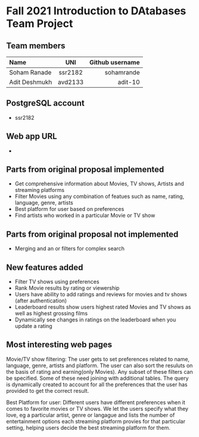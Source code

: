 # Fall 2021 Introduction to DAtabases Team Project

## Team members

| Name              |   UNI         | Github username |
| :---              |    :----:     |          ---:   |
| Soham Ranade      | ssr2182       | sohamrande      |
| Adit Deshmukh     | avd2133       | adit-10         |

## PostgreSQL account

- ssr2182

## Web app URL

- 

## Parts from original proposal implemented

- Get comprehensive information about Movies, TV shows, Artists and streaming platforms
- Filter Movies using any combination of featues such as name, rating, language, genre, artists
- Best platform for user based on preferences
- Find artists who worked in a particular Movie or TV show

## Parts from original proposal not implemented

- Merging and an or filters for complex search

## New features added

- Filter TV shows using preferences
- Rank Movie results by rating or viewership 
- Users have ability to add ratings and reviews for movies and tv shows (after authentication)
- Leaderboard results show users highest rated Movies and TV shows as well as highest grossing films
- Dynamically see changes in ratings on the leaderboard when you update a rating

## Most interesting web pages

Movie/TV show filtering: The user gets to set preferences related to name, language, genre, artists and platform. The user can also sort the resuluts on the basis of rating and earning(only Movies). Any subset of these filters can be specified. Some of these need joining with additional tables. The query is dynamically created to account for all the preferences that the user has provided to get the correct result. 

Best Platform for user: Different users have different preferences when it comes to favorite movies or TV shows. We let the users specify what they love, eg a particular artist, genre or langague and lists the number of entertainment options each streaming platform provies for that particular setting, helping users decide the best streaming platform for them.
